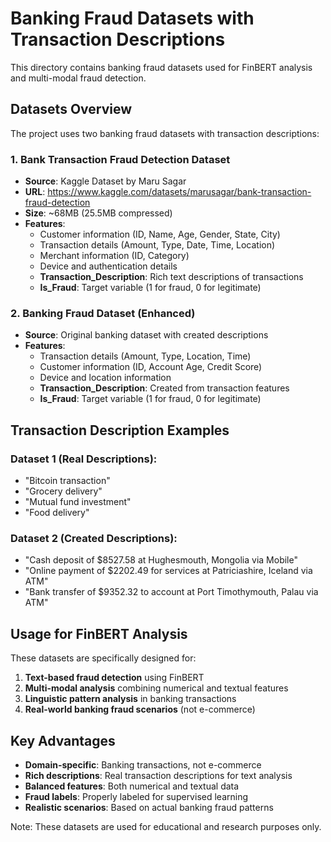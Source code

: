 # Banking Fraud Datasets with Transaction Descriptions

This directory contains banking fraud datasets used for FinBERT analysis and multi-modal fraud detection.

## Datasets Overview

The project uses two banking fraud datasets with transaction descriptions:

### 1. Bank Transaction Fraud Detection Dataset
- **Source**: Kaggle Dataset by Maru Sagar
- **URL**: https://www.kaggle.com/datasets/marusagar/bank-transaction-fraud-detection
- **Size**: ~68MB (25.5MB compressed)
- **Features**: 
  - Customer information (ID, Name, Age, Gender, State, City)
  - Transaction details (Amount, Type, Date, Time, Location)
  - Merchant information (ID, Category)
  - Device and authentication details
  - **Transaction_Description**: Rich text descriptions of transactions
  - **Is_Fraud**: Target variable (1 for fraud, 0 for legitimate)

### 2. Banking Fraud Dataset (Enhanced)
- **Source**: Original banking dataset with created descriptions
- **Features**:
  - Transaction details (Amount, Type, Location, Time)
  - Customer information (ID, Account Age, Credit Score)
  - Device and location information
  - **Transaction_Description**: Created from transaction features
  - **Is_Fraud**: Target variable (1 for fraud, 0 for legitimate)

## Transaction Description Examples

### Dataset 1 (Real Descriptions):
- "Bitcoin transaction"
- "Grocery delivery"
- "Mutual fund investment"
- "Food delivery"

### Dataset 2 (Created Descriptions):
- "Cash deposit of $8527.58 at Hughesmouth, Mongolia via Mobile"
- "Online payment of $2202.49 for services at Patriciashire, Iceland via ATM"
- "Bank transfer of $9352.32 to account at Port Timothymouth, Palau via ATM"

## Usage for FinBERT Analysis

These datasets are specifically designed for:
1. **Text-based fraud detection** using FinBERT
2. **Multi-modal analysis** combining numerical and textual features
3. **Linguistic pattern analysis** in banking transactions
4. **Real-world banking fraud scenarios** (not e-commerce)

## Key Advantages

- **Domain-specific**: Banking transactions, not e-commerce
- **Rich descriptions**: Real transaction descriptions for text analysis
- **Balanced features**: Both numerical and textual data
- **Fraud labels**: Properly labeled for supervised learning
- **Realistic scenarios**: Based on actual banking fraud patterns

Note: These datasets are used for educational and research purposes only. 